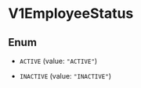 
# V1EmployeeStatus

## Enum


* `ACTIVE` (value: `"ACTIVE"`)

* `INACTIVE` (value: `"INACTIVE"`)



